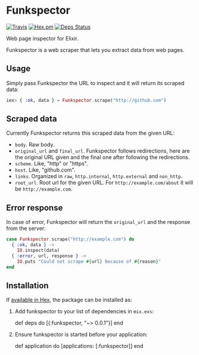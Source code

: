 # Funkspector

[![Travis](https://img.shields.io/travis/jaimeiniesta/funkspector.svg?style=flat-square)](https://travis-ci.org/jaimeiniesta/funkspector)
[![Hex.pm](https://img.shields.io/hexpm/v/funkspector.svg?style=flat-square)](https://hex.pm/packages/funkspector)
[![Deps Status](https://beta.hexfaktor.org/badge/all/github/jaimeiniesta/funkspector.svg)](https://beta.hexfaktor.org/github/jaimeiniesta/funkspector)

Web page inspector for Elixir.

Funkspector is a web scraper that lets you extract data from web pages.

## Usage

Simply pass Funkspector the URL to inspect and it will return its scraped data:

```elixir
iex> { :ok, data } = Funkspector.scrape("http://github.com")
```

## Scraped data

Currently Funkspector returns this scraped data from the given URL:

* `body`. Raw body.
* `original_url` and `final_url`. Funkspector follows redirections, here are the original URL given and the final one after following the redirections.
* `scheme`. Like, "http" or "https".
* `host`. Like, "github.com".
* `links`. Organized in `raw`, `http.internal`, `http.external` and `non_http`.
* `root_url`. Root url for the given URL. For `http://example.com/about` it will be `http://example.com`.

## Error response

In case of error, Funkspector will return the `original_url` and the response from the server:

```elixir
case Funkspector.scrape("http://example.com") do
  { :ok, data } ->
    IO.inspect(data)
  { :error, url, response } ->
    IO.puts "Could not scrape #{url} because of #{reason}"
end
```

## Installation

If [available in Hex](https://hex.pm/docs/publish), the package can be installed as:

  1. Add funkspector to your list of dependencies in `mix.exs`:

        def deps do
          [{:funkspector, "~> 0.0.1"}]
        end

  2. Ensure funkspector is started before your application:

        def application do
          [applications: [:funkspector]]
        end
